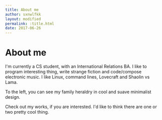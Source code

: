 ```yaml
---
title: About me
author: sxnwlfkk
layout: modified
permalink: :title.html
date: 2017-06-26
---
```


About me
========

I'm currently a CS student, with an International Relations BA. I like to program interesting thing, write strange fiction and code/compose electronic music. I like Linux, command lines, Lovecraft and Shaolin vs Lama.

To the left, you can see my family heraldry in cool and suave minimalist design.

Check out my works, if you are interested. I'd like to think there are one or two pretty cool thing.

